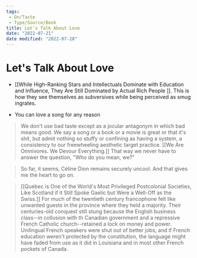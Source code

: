 ```yaml
---
tags:
 - On/Taste
 - Type/Source/Book
title: Let's Talk About Love
date: "2022-07-21"
date modified: "2022-07-28"
---
```


# Let's Talk About Love
- [[While High-Ranking Stars and Intellectuals Dominate with Education and Influence, They Are Still Dominated by Actual Rich People ]]. This is how they see themselves as subversives while being perceived as smug ingrates.

- You can love a song for any reason

> We don't use bad taste except as a jocular antagonym in which bad means good. We say a song or a book or a movie is great or that it's shit, but admit nothing so stuffy or confining as having a system, a consistency to our freewheeling aesthetic target practice. [[We Are Omnivores. We Devour Everything.]] That way we never have to answer the question, "Who do you mean, we?"

> So far, it seems, Céline Dion remains securely uncool. And that gives me the heart to go on.

> [[Quebec is One of the World's Most Privileged Postcolonial Societies, Like Scotland if it Still Spoke Gaelic but Were a Well-Off as the Swiss.]] For much of the twentieth century francophone felt like unwanted guests in the province where they held a majority. Their centuries-old conquest still stung because the English business class--in collusion with th Canadian government and a repressive French Catholic church--retained a lock on money and power. Unilingual French speakers were shut out of better jobs, and if French education weren't protected by the constitution, the language might have faded from use as it did in Louisiana and in most other French pockets of Canada.
